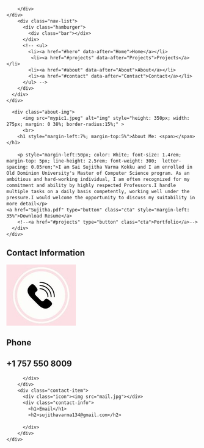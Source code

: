 
<html lang="en">

<head>
  <meta charset="UTF-8">
  <meta name="viewport" content="width=device-width, initial-scale=1.0">
  <link rel="stylesheet" href="style.css">
  <title>Portfolio 01236075</title>
</head>

<body>
  <!-- Header -->
  <section id="header">
    <div class="header container">
      <div class="nav-bar">
        <div class="brand">
          
        </div>
	</div>	
        <div class="nav-list">
          <div class="hamburger">
            <div class="bar"></div>
          </div>
          <!-- <ul>
            <li><a href="#hero" data-after="Home">Home</a></li>
             <li><a href="#projects" data-after="Projects">Projects</a></li> 
            <li><a href="#about" data-after="About">About</a></li>
            <li><a href="#contact" data-after="Contact">Contact</a></li>
          </ul> -->
        </div>
      </div>
    </div>
  </section>
  <!-- End Header -->


  <!-- Hero Section  -->
  <section id="hero">
    <div class="hero container">

      <div class="about-img">
          <img src="mypic1.jpeg" alt="img" style="height: 350px; width: 275px; margin: 0 38%; border-radius:15%;" >
          <br>
        <h1 style="margin-left:7%; margin-top:5%">About Me: <span></span></h1>

        <p style="margin-left:50px; color: White; font-size: 1.4rem; margin-top: 5px; line-height: 2.5rem; font-weight: 300;  letter-spacing: 0.05rem;">I am Sai Sujitha Varma Kokku and I am enrolled in Old Dominion University's Master of Computer Science program. As an ambitious and hard-working individual, I am often recognized for my commitment and ability by highly respected Professors.I handle multiple tasks on a daily basis competently, working well under the pressure.I would welcome the opportunity to discuss my suitability in more detail</p>
	<a href="Sujitha.pdf" type="button" class="cta" style="margin-left: 35%">Download Resume</a>
        <!--<a href="#projects" type="button" class="cta">Portfolio</a>-->
      </div>
    </div>
  </section>
  <!-- End Hero Section  -->

  <!-- Contact Section -->
  <section id="contact">
    <div class="contact container">
      <div>
        <h1 class="section-title">Contact <span>Information</span></h1>
      </div>
      <div class="contact-items">
        <div class="contact-item">
          <div class="icon"><img src="phone.jpg" /></div>
          <div class="contact-info">
            <h1>Phone</h1>
            <h2>+1 757 550 8009</h2>
            
          </div>
        </div>
        <div class="contact-item">
          <div class="icon"><img src="mail.jpg"></div>
          <div class="contact-info">
            <h1>Email</h1>
            <h2>sujithavarma134@gmail.com</h2>
            
          </div>
        </div>
    </div>
  </section>
  <!-- End Contact Section -->
</body>

</html>
